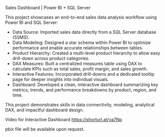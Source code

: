 Sales Dashboard | Power BI + SQL Server

This project showcases an end-to-end sales data analysis workflow using Power BI and SQL Server:
  * Data Source: Imported sales data directly from a SQL Server database (SSMS).
  * Data Modeling: Designed a star schema within Power BI to optimize performance and enable accurate relationships between tables.
  * Product Hierarchy: Created a multi-level product hierarchy to allow easy drill-down across product categories.
  * DAX Measures: Built a centralized measures table using DAX to calculate KPIs such as total sales, profit margin, and sales growth.
  * Interactive Features: Incorporated drill-downs and a dedicated tooltip page for deeper insights into individual visuals.
  * Dashboard: Developed a clean, interactive dashboard summarizing key metrics, trends, and performance breakdowns by product, region, and time.

This project demonstrates skills in data connectivity, modeling, analytical DAX, and impactful dashboard design.

Video for Interactive Dashboard
https://shorturl.at/ya7Np

pbix file will be available upon request.
